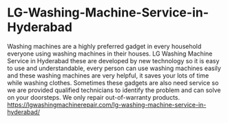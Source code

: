 # LG-Washing-Machine-Service-in-Hyderabad
Washing machines are a highly preferred gadget in every household everyone using washing machines in their houses. LG Washing Machine Service in Hyderabad these are developed by new technology so it is easy to use and understandable, every person can use washing machines easily and these washing machines are very helpful, it saves your lots of time while washing clothes. Sometimes these gadgets are also need service so we are provided qualified technicians to identify the problem and can solve on your doorsteps. We only repair out-of-warranty products. https://lgwashingmachinerepair.com/lg-washing-machine-service-in-hyderabad/
